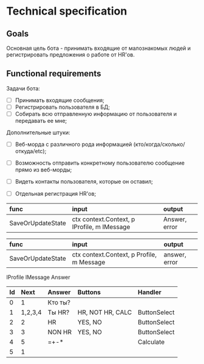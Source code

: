 # Technical specification

## Goals

Основная цель бота - принимать входящие от малознакомых людей и регистрировать предложения о работе от HR'ов.

## Functional requirements

Задачи бота:
- [ ] Принимать входящие сообщения;
- [ ] Регистрировать пользователя в БД;
- [ ] Собирать всю отправленную информацию от пользователя и передавать ее мне;

Дополнительные штуки:
- [ ] Веб-морда с различного рода информацией (кто/когда/сколько/откуда/etc);
- [ ] Возможность отправить конкретному пользователю сообщение прямо из веб-морды;
- [ ] Видеть контакты пользователя, которые он оставил;
- [ ] Отдельная регистрация HR'ов;


| func | input | output        |
|:---|:---|:--------------|
|SaveOrUpdateState| ctx context.Context, p IProfile, m IMessage| Answer, error |

| func | input                                     | output        |
|:---|:------------------------------------------|:--------------|
|SaveOrUpdateState| ctx context.Context, p Profile, m Message| answer, error |


IProfile
IMessage
Answer


| Id  | Next    | Answer  | Buttons | Handler |
|:----|:--------|:--------|:--------|:--------|
| 0   | 1       | Кто ты? |     |
| 1   | 1,2,3,4 | Ты HR?  | HR, NOT HR, CALC| ButtonSelect
| 2   | 2       | HR      | YES, NO | ButtonSelect
| 3   | 3       | NON HR  | YES, NO | ButtonSelect
| 4   | 5       | =+-*    | |Calculate
| 5   | 1       |         | |
